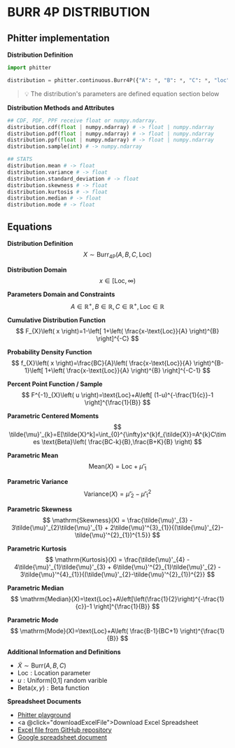 # BURR 4P DISTRIBUTION

## Phitter implementation

**Distribution Definition**

```python
import phitter

distribution = phitter.continuous.Burr4P({"A": *, "B": *, "C": *, "loc": *})
```

> 💡 The distribution's parameters are defined equation section below

**Distribution Methods and Attributes**

```python
## CDF, PDF, PPF receive float or numpy.ndarray.
distribution.cdf(float | numpy.ndarray) # -> float | numpy.ndarray
distribution.pdf(float | numpy.ndarray) # -> float | numpy.ndarray
distribution.ppf(float | numpy.ndarray) # -> float | numpy.ndarray
distribution.sample(int) # -> numpy.ndarray

## STATS
distribution.mean # -> float
distribution.variance # -> float
distribution.standard_deviation # -> float
distribution.skewness # -> float
distribution.kurtosis # -> float
distribution.median # -> float
distribution.mode # -> float
```

## Equations

**Distribution Definition**
$$ X\sim \mathrm{Burr_{4P}}\left( A,B,C,\text{Loc} \right) $$

**Distribution Domain**
$$ x\in [\text{Loc},\infty) $$

**Parameters Domain and Constraints**
$$ A\in \mathbb{R}^{+},  B\in \mathbb{R},  C\in \mathbb{R}^{+},  \text{Loc}\in \mathbb{R} $$

**Cumulative Distribution Function**
$$ F_{X}\left( x \right)=1-\left[ 1+\left( \frac{x-\text{Loc}}{A} \right)^{B} \right]^{-C} $$

**Probability Density Function**
$$ f_{X}\left( x \right)=\frac{BC}{A}\left( \frac{x-\text{Loc}}{A} \right)^{B-1}\left[ 1+\left( \frac{x-\text{Loc}}{A} \right)^{B} \right]^{-C-1} $$

**Percent Point Function / Sample**
$$ F^{-1}_{X}\left( u \right)=\text{Loc}+A\left[ (1-u)^{-\frac{1}{c}}-1 \right]^{\frac{1}{B}} $$

**Parametric Centered Moments**
$$ \tilde{\mu}'_{k}=E[\tilde{X}^k]=\int_{0}^{\infty}x^{k}f_{\tilde{X}}=A^{k}C\times \text{Beta}\left( \frac{BC-k}{B},\frac{B+K}{B} \right) $$

**Parametric Mean**
$$ \mathrm{Mean}(X)=\text{Loc}+\tilde{\mu}'_{1} $$

**Parametric Variance**
$$ \mathrm{Variance}(X)=\tilde{\mu}'_{2}-\tilde{\mu}'^{2}_{1} $$

**Parametric Skewness**
$$ \mathrm{Skewness}(X) = \frac{\tilde{\mu}'_{3} - 3\tilde{\mu}'_{2}\tilde{\mu}'_{1} + 2\tilde{\mu}'^{3}_{1}}{(\tilde{\mu}'_{2}-\tilde{\mu}'^{2}_{1})^{1.5}} $$

**Parametric Kurtosis**
$$ \mathrm{Kurtosis}(X) = \frac{\tilde{\mu}'_{4} - 4\tilde{\mu}'_{1}\tilde{\mu}'_{3} + 6\tilde{\mu}'^{2}_{1}\tilde{\mu}'_{2} - 3\tilde{\mu}'^{4}_{1}}{(\tilde{\mu}'_{2}-\tilde{\mu}'^{2}_{1})^{2}} $$

**Parametric Median**
$$ \mathrm{Median}(X)=\text{Loc}+A\left[\left(\frac{1}{2}\right)^{-\frac{1}{c}}-1 \right]^{\frac{1}{B}} $$

**Parametric Mode**
$$ \mathrm{Mode}(X)=\text{Loc}+A\left( \frac{B-1}{BC+1} \right)^{\frac{1}{B}} $$

**Additional Information and Definitions**
- $\tilde{X}\sim \mathrm{Burr}\left( A,B,C \right)$
- $\text{Loc}:\text{Location parameter}$
- $u:\text{Uniform[0,1] random varible}$
- $\text{Beta}\left( x,y \right):\text{Beta function}$

**Spreadsheet Documents**

-   [Phitter playground](https://phitter.io/distributions/continuous/burr_4p)
-   <a @click="downloadExcelFile">Download Excel Spreadsheet</a>
-   [Excel file from GitHub repository](https://github.com/phitterio/phitter-files/blob/main/continuous/burr_4p.xlsx)
-   [Google spreadsheet document](https://docs.google.com/spreadsheets/d/1tEk3O2yvANj_PlLqACuwvRSqYYGQVRFH1SPMdLGYnz4)

<script setup>
const downloadExcelFile = function() {
    const fileId = "burr_4p";
    const url = `https://raw.githubusercontent.com/phitterio/phitter-files/main/continuous/${fileId}.xlsx`;
    const link = document.createElement("a");
    link.href = url;
    link.setAttribute("download", `${fileId}.xlsx`);
    document.body.appendChild(link);
    link.click();
    document.body.removeChild(link);
};
</script>

<style module>
a {
  cursor: pointer;
}
</style>

    
